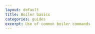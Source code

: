 ```yaml
---
layout: default
title: Boiler basics
categories: guides
excerpt: Use of common boiler commands
---
```

